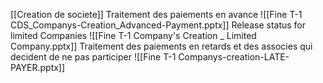 [[Creation de societe]]
Traitement des paiements en avance
	![[Fine T-1 CDS_Companys-Creation_Advanced-Payment.pptx]]
Release status for limited Companies
	![[Fine T-1 Company's Creation _ Limited Company.pptx]]
Traitement des paiements en retards et des associes qui decident de ne pas participer
![[Fine T-1 Companys-creation-LATE-PAYER.pptx]]
